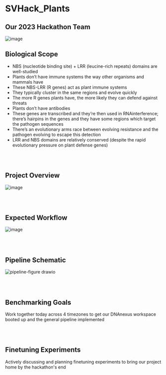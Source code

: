 # SVHack_Plants

## Our 2023 Hackathon Team
![image](https://github.com/collaborativebioinformatics/SVHack_Plants/assets/30478823/15585c2b-4060-45ad-94ec-a8c7f6adefb9)

## Biological Scope
* NBS (nucleotide binding site) + LRR (leucine-rich repeats) domains are well-studied
* Plants don’t have immune systems the way other organisms and mammals have
* These NBS-LRR (R genes) act as plant immune systems
* They typically cluster in the same regions and evolve quickly
* The more R genes plants have, the more likely they can defend against threats
* Plants don’t have antibodies
* These genes are transcribed and they’re then used in RNAinterference; there’s hairpins in the genes and they have some regions which target the pathogen sequences
* There’s an evolutionary arms race between evolving resistance and the pathogen evolving to escape this detection
* LRR and NBS domains are relatively conserved (despite the rapid evolutionary pressure on plant defense genes)

<br>
</br>

## Project Overview
![image](https://github.com/collaborativebioinformatics/SVHack_Plants/assets/30478823/5ad66f81-6b4b-4e1f-aabf-6b8f15dbe19e)

<br>
</br>

## Expected Workflow
![image](https://github.com/collaborativebioinformatics/SVHack_Plants/assets/30478823/9ccf6ac8-e713-48a9-9893-fbc50ed3ada7)


<br>
</br>

## Pipeline Schematic
![pipeline-figure drawio](https://github.com/collaborativebioinformatics/SVHack_Plants/assets/30478823/6e1e3141-742a-4f54-8fa2-af21c2abe7e5)

<br>
</br>

## Benchmarking Goals
Work together today across 4 timezones to get our DNAnexus workspace booted up and the general pipeline implemented

<br>
</br>

## Finetuning Experiments
Actively discussing and planning finetuning experiments to bring our project home by the hackathon's end
